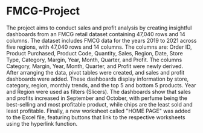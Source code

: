 # FMCG-Project
 The project aims to conduct sales and profit analysis by creating insightful dashboards from an FMCG retail dataset containing 47,040 rows and 14 columns.
The dataset includes FMCG data for the years 2019 to 2021 across five regions, with 47,040 rows and 14 columns. The columns are: Order ID, Product Purchased, Product Code, Quantity, Sales, Region, Date, Store Type, Category, Margin, Year, Month, Quarter, and Profit. The columns Category, Margin, Year, Month, Quarter, and Profit were newly derived. After arranging the data, pivot tables were created, and sales and profit dashboards were added. These dashboards display information by store, category, region, monthly trends, and the top 5 and bottom 5 products. Year and Region were used as filters (Slicers). The dashboards show that sales and profits increased in September and October, with perfume being the best-selling and most profitable product, while chips are the least sold and least profitable. Finally, a new worksheet called "HOME PAGE" was added to the Excel file, featuring buttons that link to the respective worksheets using the hyperlink function.
